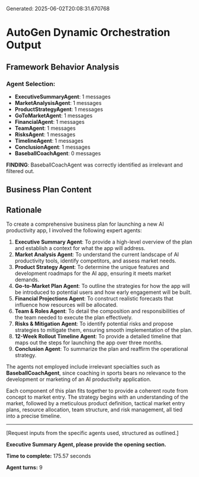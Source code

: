 Generated: 2025-06-02T20:08:31.670768
# AutoGen Dynamic Orchestration Output

## Framework Behavior Analysis

### Agent Selection:
- **ExecutiveSummaryAgent**: 1 messages
- **MarketAnalysisAgent**: 1 messages
- **ProductStrategyAgent**: 1 messages
- **GoToMarketAgent**: 1 messages
- **FinancialAgent**: 1 messages
- **TeamAgent**: 1 messages
- **RisksAgent**: 1 messages
- **TimelineAgent**: 1 messages
- **ConclusionAgent**: 1 messages
- **BaseballCoachAgent**: 0 messages

**FINDING**: BaseballCoachAgent was correctly identified as irrelevant and filtered out.

## Business Plan Content

## Rationale

To create a comprehensive business plan for launching a new AI productivity app, I involved the following expert agents:

1. **Executive Summary Agent**: To provide a high-level overview of the plan and establish a context for what the app will address.
2. **Market Analysis Agent**: To understand the current landscape of AI productivity tools, identify competitors, and assess market needs.
3. **Product Strategy Agent**: To determine the unique features and development roadmaps for the AI app, ensuring it meets market demands.
4. **Go-to-Market Plan Agent**: To outline the strategies for how the app will be introduced to potential users and how early engagement will be built.
5. **Financial Projections Agent**: To construct realistic forecasts that influence how resources will be allocated.
6. **Team & Roles Agent**: To detail the composition and responsibilities of the team needed to execute the plan effectively.
7. **Risks & Mitigation Agent**: To identify potential risks and propose strategies to mitigate them, ensuring smooth implementation of the plan.
8. **12-Week Rollout Timeline Agent**: To provide a detailed timeline that maps out the steps for launching the app over three months.
9. **Conclusion Agent**: To summarize the plan and reaffirm the operational strategy.

The agents not employed include irrelevant specialties such as **BaseballCoachAgent**, since coaching in sports bears no relevance to the development or marketing of an AI productivity application.

Each component of this plan fits together to provide a coherent route from concept to market entry. The strategy begins with an understanding of the market, followed by a meticulous product definition, tactical market entry plans, resource allocation, team structure, and risk management, all tied into a precise timeline.

---

[Request inputs from the specific agents used, structured as outlined.]

**Executive Summary Agent, please provide the opening section.**

**Time to complete:** 175.57 seconds

**Agent turns:** 9
